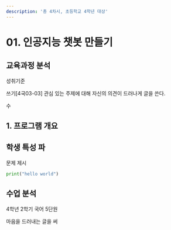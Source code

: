 ```yaml
---
description: '총 4차시, 초등학교 4학년 대상'
---
```


# 01. 인공지능 챗봇 만들기

## 교육과정 분석

성취기준

쓰기\[4국03-03\] 관심 있는 주제에 대해 자신의 의견이 드러나게 글을 쓴다.

수



## 1. 프로그램 개요



## 학생 특성 파

문제 제시

```python
print("hello world")
```

## 수업 분석

4학년 2학기 국어 5단원

마음을 드러내는 글을 써


